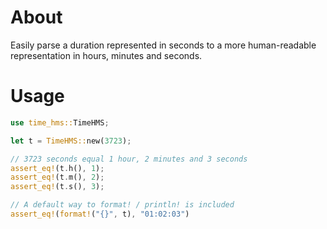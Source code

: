 # About

Easily parse a duration represented in seconds to a more 
human-readable representation in hours, minutes and seconds.

# Usage

```rust
use time_hms::TimeHMS;

let t = TimeHMS::new(3723);

// 3723 seconds equal 1 hour, 2 minutes and 3 seconds
assert_eq!(t.h(), 1);
assert_eq!(t.m(), 2);
assert_eq!(t.s(), 3);

// A default way to format! / println! is included
assert_eq!(format!("{}", t), "01:02:03")
```

